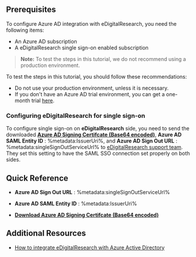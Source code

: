 ## Prerequisites

To configure Azure AD integration with eDigitalResearch, you need the following items:

- An Azure AD subscription
- A eDigitalResearch single sign-on enabled subscription

> **Note:**
> To test the steps in this tutorial, we do not recommend using a production environment.

To test the steps in this tutorial, you should follow these recommendations:

- Do not use your production environment, unless it is necessary.
- If you don't have an Azure AD trial environment, you can get a one-month trial [here](https://azure.microsoft.com/pricing/free-trial/).

### Configuring eDigitalResearch for single sign-on

To configure single sign-on on **eDigitalResearch** side, you need to send the downloaded **[Azure AD Signing Certifcate (Base64 encoded)](%metadata:certificateDownloadBase64Url%)**, **Azure AD SAML Entity ID** : %metadata:IssuerUri%, and  **Azure AD Sign Out URL** : %metadata:singleSignOutServiceUrl% to [eDigitalResearch support team](http://www.maruedr.com/contact). They set this setting to have the SAML SSO connection set properly on both sides.

## Quick Reference

* **Azure AD Sign Out URL** : %metadata:singleSignOutServiceUrl%

* **Azure AD SAML Entity ID** : %metadata:IssuerUri%

* **[Download Azure AD Signing Certifcate (Base64 encoded)](%metadata:certificateDownloadBase64Url%)**



## Additional Resources

* [How to integrate eDigitalResearch with Azure Active Directory](https://docs.microsoft.com/azure/active-directory/active-directory-saas-edigitalresearch-tutorial)
